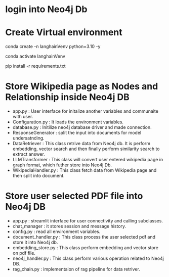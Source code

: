 # login into Neo4j Db 

# Create Virtual environment 
conda create -n langhainVenv python=3.10 -y

conda activate langhainVenv

pip install -r requirements.txt 

# Store Wikipedia page as Nodes and Relationship inside Neo4j DB 
- app.py : User interface for initalize another variables and communaite with user. 
- Configuration.py : It loads the environment variables. 
- database.py : Initilize neo4j database driver and made connection. 
- ResponseGenerator : split the input into documents for model undersatnding. 
- DataRetriever : This class retrive data from Neo4j db. It is perform embedding, vector search and then finally perform similarity search to extract answer. 
- LLMTransformer : This class will convert user entered wikipedia page in graph format, which futher store into Neo4j Db. 
- WikipediaHandler.py : This class fetch data from Wikipedia page and then split into document. 

# Store user selected PDF file into Neo4j DB 
- app.py : streamlit interface for user connectivity and calling subclasses. 
- chat_manager : it stores session and message history. 
- config.py : read all environment variables. 
- document_handler.py : This class process the user selected pdf and store it into Neo4j db.
- embedding_store.py : This class perform embedding and vector store on pdf file. 
- neo4j_handler.py : This class perform various operation related to Neo4j DB. 
- rag_chain.py : implementaion of rag pipeline for data retriver. 

